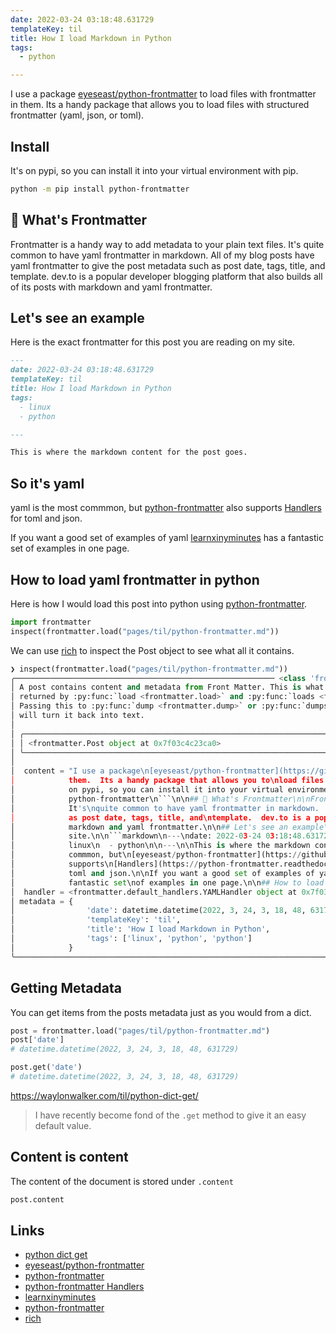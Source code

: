 ```yaml
---
date: 2022-03-24 03:18:48.631729
templateKey: til
title: How I load Markdown in Python
tags:
  - python

---
```


I use a package
[eyeseast/python-frontmatter](https://github.com/eyeseast/python-frontmatter)
to load files with frontmatter in them.  Its a handy package that allows you to
load files with structured frontmatter (yaml, json, or toml).

## Install

It's on pypi, so you can install it into your virtual environment with pip.

```bash
python -m pip install python-frontmatter
```

## 🙋 What's Frontmatter

Frontmatter is a handy way to add metadata to your plain text files.  It's
quite common to have yaml frontmatter in markdown.  All of my blog posts have
yaml frontmatter to give the post metadata such as post date, tags, title, and
template.  dev.to is a popular developer blogging platform that also builds all
of its posts with markdown and yaml frontmatter.

## Let's see an example

Here is the exact frontmatter for this post you are reading on my site.

```markdown
---
date: 2022-03-24 03:18:48.631729
templateKey: til
title: How I load Markdown in Python
tags:
  - linux
  - python

---

This is where the markdown content for the post goes.
```

## So it's yaml

yaml is the most commmon, but
[python-frontmatter](https://pypi.org/project/python-frontmatter/)
also supports
[Handlers](https://python-frontmatter.readthedocs.io/en/latest/handlers.html?highlight=toml#module-frontmatter.default_handlers)
for toml and json.

If you want a good set of examples of yaml
[learnxinyminutes](https://learnxinyminutes.com/docs/yaml/) has a fantastic set
of examples in one page.

## How to load yaml frontmatter in python

Here is how I would load this post into python using
[python-frontmatter](https://pypi.org/project/python-frontmatter/).

```python
import frontmatter
inspect(frontmatter.load("pages/til/python-frontmatter.md"))
```

We can use [rich](https://github.com/Textualize/rich) to inspect the Post
object to see what all it contains.

```python
❯ inspect(frontmatter.load("pages/til/python-frontmatter.md"))
╭────────────────────────────────────────────────────────── <class 'frontmatter.Post'> ───────────────────────────────────────────────────────────╮
│ A post contains content and metadata from Front Matter. This is what gets                                                                       │
│ returned by :py:func:`load <frontmatter.load>` and :py:func:`loads <frontmatter.loads>`.                                                        │
│ Passing this to :py:func:`dump <frontmatter.dump>` or :py:func:`dumps <frontmatter.dumps>`                                                      │
│ will turn it back into text.                                                                                                                    │
│                                                                                                                                                 │
│ ╭─────────────────────────────────────────────────────────────────────────────────────────────────────────────────────────────────────────────╮ │
│ │ <frontmatter.Post object at 0x7f03c4c23ca0>                                                                                                 │ │
│ ╰─────────────────────────────────────────────────────────────────────────────────────────────────────────────────────────────────────────────╯ │
│                                                                                                                                                 │
│  content = "I use a package\n[eyeseast/python-frontmatter](https://github.com/eyeseast/python-frontmatter)\nto load files with frontmatter in   │
│            them.  Its a handy package that allows you to\nload files with structured frontmatter (yaml, json, or toml).\n\n## Install\n\nIt's   │
│            on pypi, so you can install it into your virtual environment with pip.\n\n```bash\npython -m pip install                             │
│            python-frontmatter\n```\n\n## 🙋 What's Frontmatter\n\nFrontmatter is a handy way to add metadata to your plain text files.          │
│            It's\nquite common to have yaml frontmatter in markdown.  All of my blog posts have\nyaml frontmatter to give the post metadata such │
│            as post date, tags, title, and\ntemplate.  dev.to is a popular developer blogging platform that also builds all\nof its posts with   │
│            markdown and yaml frontmatter.\n\n## Let's see an example\n\nHere is the exact frontmatter for this post you are reading on my       │
│            site.\n\n```markdown\n---\ndate: 2022-03-24 03:18:48.631729\ntemplateKey: til\ntitle: How I load Markdown in Python\ntags:\n  -      │
│            linux\n  - python\n\n---\n\nThis is where the markdown content for the post goes.\n```\n\n## So it's yaml\n\nyaml is the most        │
│            commmon, but\n[eyeseast/python-frontmatter](https://github.com/eyeseast/python-frontmatter)\nalso                                    │
│            supports\n[Handlers](https://python-frontmatter.readthedocs.io/en/latest/handlers.html?highlight=toml#module-frontmatter.default_ha… │
│            toml and json.\n\nIf you want a good set of examples of yaml\n[learnxinyminutes](https://learnxinyminutes.com/docs/yaml/) has a      │
│            fantastic set\nof examples in one page.\n\n## How to load yaml frontmatter in python"                                                │
│  handler = <frontmatter.default_handlers.YAMLHandler object at 0x7f03bffbd910>                                                                  │
│ metadata = {                                                                                                                                    │
│                'date': datetime.datetime(2022, 3, 24, 3, 18, 48, 631729),                                                                       │
│                'templateKey': 'til',                                                                                                            │
│                'title': 'How I load Markdown in Python',                                                                                        │
│                'tags': ['linux', 'python', 'python']                                                                                            │
│            }                                                                                                                                    │
╰─────────────────────────────────────────────────────────────────────────────────────────────────────────────────────────────────────────────────╯
```

## Getting Metadata

You can get items from the posts metadata just as you would from a dict.

```python
post = frontmatter.load("pages/til/python-frontmatter.md")
post['date']
# datetime.datetime(2022, 3, 24, 3, 18, 48, 631729)

post.get('date')
# datetime.datetime(2022, 3, 24, 3, 18, 48, 631729)
```

https://waylonwalker.com/til/python-dict-get/

> I have recently become fond of the `.get` method to give it an easy default value.

## Content is content

The content of the document is stored under `.content`

```python
post.content
```

## Links

* [python dict get](https://waylonwalker.com/til/python-dict-get/)
* [eyeseast/python-frontmatter](https://github.com/eyeseast/python-frontmatter)
* [python-frontmatter](https://pypi.org/project/python-frontmatter/)
* [python-frontmatter Handlers](https://python-frontmatter.readthedocs.io/en/latest/handlers.html?highlight=toml#module-frontmatter.default_handlers)
* [learnxinyminutes](https://learnxinyminutes.com/docs/yaml/)
* [python-frontmatter](https://pypi.org/project/python-frontmatter/)
* [rich](https://github.com/Textualize/rich)
